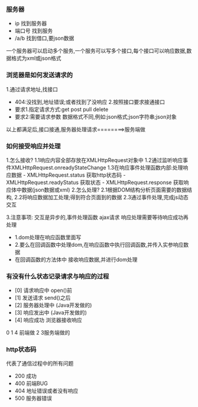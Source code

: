### 服务器
- ip 找到服务器
- 端口号 找到服务
- /a/b 找到借口,要json数据

一个服务器可以启动多个服务,一个服务可以写多个接口,每个接口可以响应数据,数据格式为xml或json格式

### 浏览器是如何发送请求的
1.通过请求地址,找接口
 -  404:没找到,地址错误;或者找到了没响应
2.按照接口要求接通接口
 - 要求1.指定请求方式:get post pull delete
 - 要求2:需要请求参数 数据格式不同,例如:json格式;json字符串;json对象

以上都满足后,接口接通,服务器处理请求========>服务端做

### 如何接受响应并处理
1.怎么接收?
 1.1响应内容全部存放在XMLHttpRequest对象中
 1.2通过监听响应事件XMLHttpRequest.onreadyStateChange
 1.3在响应事件处理函数内部:处理响应数据
    - XMLHttpRequest.status 获取http状态码
    - XMLHttpRequest.readyStatus 获取状态
    - XMLHttpRequest.response 获取响应体中数据(json数据或xml)
2.怎么处理?
 2.1根据DOM结构分析页面需要的数据结构,
 2.2将响应数据加工处理;得到符合页面到的数据
 2.3通过事件处理,完成js动态交互

3.注意事项:
 交互是异步的,事件处理函数 ajax请求
 响应处理需要等待响应成功再处理
  - 1.dom处理在响应函数里面写
  - 2.要么在回调函数中处理dom,在响应函数中执行回调函数,并传入实参响应数据
  -  在回调函数的方法体中 接收响应数据,并进行dom处理

### 有没有什么状态记录请求与响应的过程
 - [0] 请求响应中  open()前
 - [1] 发送请求 send()之后
 - [2] 服务器处理中 (Java开发做的)
 - [3] 响应发出中 (Java开发做的)
 - [4] 响应成功 浏览器接收响应

 0 1 4 前端做  2 3服务端做的

### http状态码
 代表了通信过程中的所有问题
 - 200 成功
 - 400 前端BUG
 - 404 地址错误或者没有响应
 - 500 服务器错误